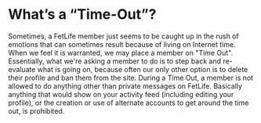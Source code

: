 # What’s a “Time-Out”?

Sometimes, a FetLife member just seems to be caught up in the rush of emotions that can sometimes result because of living on Internet time. When we feel it is warranted, we may place a member on "Time Out". Essentially, what we're asking a member to do is to step back and re-evaluate what is going on, because often our only other option is to delete their profile and ban them from the site. During a Time Out, a member is not allowed to do anything other than private messages on FetLife. Basically anything that would show on your activity feed (including editing your profile), or the creation or use of alternate accounts to get around the time out, is prohibited.
